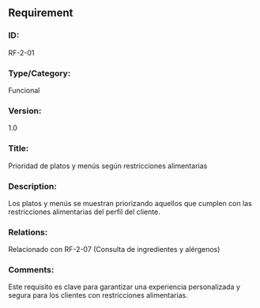 ## Requirement

### ID:
RF-2-01

### Type/Category:
Funcional

### Version:
1.0

### Title:
Prioridad de platos y menús según restricciones alimentarias

### Description:
Los platos y menús se muestran priorizando aquellos que cumplen con las restricciones alimentarias del perfil del cliente.

### Relations:
Relacionado con RF-2-07 (Consulta de ingredientes y alérgenos)

### Comments:
Este requisito es clave para garantizar una experiencia personalizada y segura para los clientes con restricciones alimentarias.

